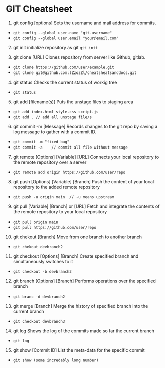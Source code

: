 # GIT Cheatsheet

1. git config [options]
Sets the username and mail address for commits.
* `git config --global user.name "git-username"`
* `git config --global user.email "your@email.com"`

2. git init
initialize repository as git
`git init`

3. git clone [URL]
Clones repository from server like Github, gitlab.
* `git clone https://github.com/user/example.git`
* `git clone git@github.com:lZzozZl/cheatsheatsanddocs.git`

4. git status
Checks the current status of workig tree
* `git status`

5. git add [filename(s)]
Puts the unstage files to staging area
* `git add index.html style.css script.js`
* `git add . // add all unstage file/s`  

6. git commit -m [Message]
Records changes to the git repo by saving a
log message to gather with a commit ID.
* `git commit -m "fixed bug"`
* `git commit -a 	// commit all file without message`

7. git remote [Options] [Variable] [URL]
Connects your local repository to the remote repository over a server
* `git remote add origin https://github.com/user/repo`

8. git push [Options] [Variable] [Branch]
Push the content of your local repository to the added remote repository
* `git push -u origin main 	// -u means upstream`

9. git pull [Variable] [Branch] or [URL]
Fetch and integrate the contents of the remote repository to your
local repository
* `git pull origin main`
* `git pull https://github.com/user/repo`

10. git chekout [Branch]
Move from one branch to another branch
* `git chekout devbranch2`

11. git checkout [Options] [Branch]
Create specified branch and simultaneously switches to it
* `git checkout -b devbranch3`

12. git branch [Options] [Branch]
Performs operations over the specified branch
* `git branc -d devbranch2`

13. git merge [Branch]
Merge the history of specified branch into the current branch
* `git checkout devbranch3`

14. git log
Shows the log of the commits made so far the current branch
* `git log`

15. git show [Commit ID]
List the meta-data for the specific commit
* `git show (some incredably long number)`

